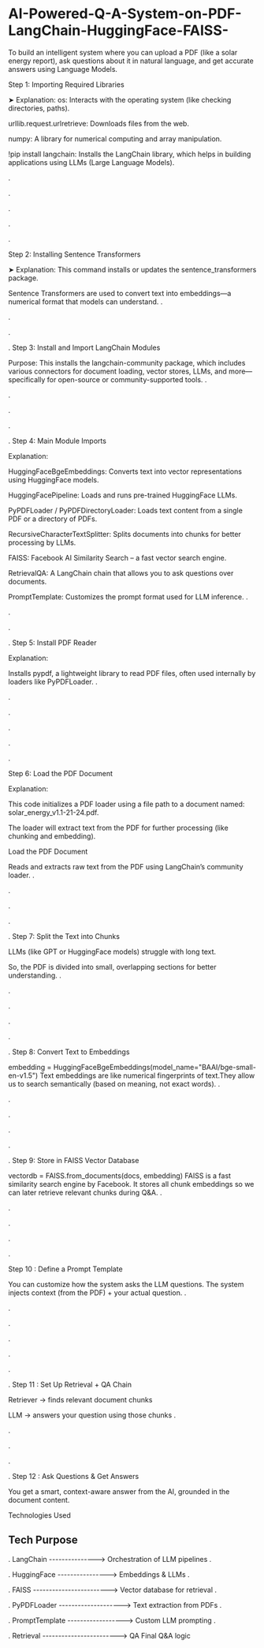# AI-Powered-Q-A-System-on-PDF-LangChain-HuggingFace-FAISS-
To build an intelligent system where you can upload a PDF (like a solar energy report), ask questions about it in natural language, and get accurate answers using Language Models.


Step 1: Importing Required Libraries

➤ Explanation:
os: Interacts with the operating system (like checking directories, paths).

urllib.request.urlretrieve: Downloads files from the web.

numpy: A library for numerical computing and array manipulation.

!pip install langchain: Installs the LangChain library, which helps in building applications using LLMs (Large Language Models).

.

.

.

.

.


Step 2: Installing Sentence Transformers

➤ Explanation:
This command installs or updates the sentence_transformers package.

Sentence Transformers are used to convert text into embeddings—a numerical format that models can understand.
.

.

.

.
Step 3: Install and Import LangChain Modules

Purpose: This installs the langchain-community package, which includes various connectors for document loading, vector stores, LLMs, and more—specifically for open-source or community-supported tools.
.

.

.

.

.
Step 4: Main Module Imports

 Explanation:

HuggingFaceBgeEmbeddings: Converts text into vector representations using HuggingFace models.

HuggingFacePipeline: Loads and runs pre-trained HuggingFace LLMs.

PyPDFLoader / PyPDFDirectoryLoader: Loads text content from a single PDF or a directory of PDFs.

RecursiveCharacterTextSplitter: Splits documents into chunks for better processing by LLMs.

FAISS: Facebook AI Similarity Search – a fast vector search engine.

RetrievalQA: A LangChain chain that allows you to ask questions over documents.

PromptTemplate: Customizes the prompt format used for LLM inference.
.

.

.

.
Step 5: Install PDF Reader

 Explanation:

Installs pypdf, a lightweight library to read PDF files, often used internally by loaders like PyPDFLoader.
.

.

.

.

.

.

Step 6: Load the PDF Document

 Explanation:

This code initializes a PDF loader using a file path to a document named: solar_energy_v1.1-21-24.pdf.

The loader will extract text from the PDF for further processing (like chunking and embedding).






Load the PDF Document

Reads and extracts raw text from the PDF using LangChain’s community loader.
.

.

.

.

.
Step 7: Split the Text into Chunks


LLMs (like GPT or HuggingFace models) struggle with long text.

So, the PDF is divided into small, overlapping sections for better understanding.
.

.

.

.

.

.
Step 8: Convert Text to Embeddings

embedding = HuggingFaceBgeEmbeddings(model_name="BAAI/bge-small-en-v1.5")
 Text embeddings are like numerical fingerprints of text.They allow us to search semantically (based on meaning, not exact words).
.

.

.

.

.

.
Step 9: Store in FAISS Vector Database

vectordb = FAISS.from_documents(docs, embedding)
FAISS is a fast similarity search engine by Facebook. It stores all chunk embeddings so we can later retrieve relevant chunks during Q&A.
.

.

.

.

.

Step 10 : Define a Prompt Template

You can customize how the system asks the LLM questions. The system injects context (from the PDF) + your actual question.
.

.

.

.

.

.

.
Step 11 : Set Up Retrieval + QA Chain

Retriever → finds relevant document chunks

LLM → answers your question using those chunks
.

.

.

.

.
Step 12 : Ask Questions & Get Answers

You get a smart, context-aware answer from the AI, grounded in the document content.





Technologies Used

## Tech	Purpose


. LangChain ---------------> Orchestration of LLM pipelines
.

.
HuggingFace ----------------> Embeddings & LLMs
.

.
FAISS	------------------------> Vector database for retrieval
.

.
PyPDFLoader	--------------------> Text extraction from PDFs
.

.
PromptTemplate ------------------> Custom LLM prompting
.

.
Retrieval ------------------------> QA	Final Q&A logic











